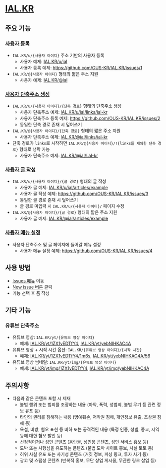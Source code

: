 # [IAL.KR](https://ial.kr)

## 주요 기능

### [사용자 등록](https://github.com/OUS-KR/IAL.KR/issues/new?template=01-user-register-by-issue.yml)

- `IAL.KR/u/{사용자 아이디}` 주소 기반의 사용자 등록
  - 사용자 예제: [IAL.KR/u/ial](https://ial.kr/u/ial)
  - 사용자 등록 예제: https://github.com/OUS-KR/IAL.KR/issues/1
- `IAL.KR/@{사용자 아이디}` 형태의 짧은 주소 지원
  - 사용자 예제: [IAL.KR/@ial](https://ial.kr/@ial)

### [사용자 단축주소 생성](https://github.com/OUS-KR/IAL.KR/issues/new?template=02-user-short-url-register-by-issue.yml)

- `IAL.KR/u/{사용자 아이디}/{단축 경로}` 형태의 단축주소 생성
  - 사용자 단축주소 예제: [IAL.KR/u/ial/links/ial-kr](https://ial.kr/u/ial/links/ial-kr)
  - 사용자 단축주소 등록 예제: https://github.com/OUS-KR/IAL.KR/issues/2
  - 동일한 단축 경로 존재 시 덮어쓰기
- `IAL.KR/@{사용자 아이디}/{단축 경로}` 형태의 짧은 주소 지원
  - 사용자 단축주소 예제: [IAL.KR/@ial/links/ial-kr](https://ial.kr/@ial/links/ial-kr)
- 단축 경로가 `links`로 시작하면 `IAL.KR/@{사용자 아이디}/!{links를 제외한 단축 경로}` 형태로 생략 가능
  - 사용자 단축주소 예제: [IAL.KR/@ial/!ial-kr](https://ial.kr/@ial/!ial-kr)

### [사용자 글 작성](https://github.com/OUS-KR/IAL.KR/issues/new?template=03-user-article-writing-by-issue.yml)

- `IAL.KR/u/{사용자 아이디}/{글 경로}` 형태의 글 작성
  - 사용자 글 예제: [IAL.KR/u/ial/articles/example](https://ial.kr/u/ial/articles/example)
  - 사용자 글 작성 예제: https://github.com/OUS-KR/IAL.KR/issues/3
  - 동일한 글 경로 존재 시 덮어쓰기
  - 글 경로 미입력 시 `IAL.KR/u/{사용자 아이디}/` 페이지 수정
- `IAL.KR/@{사용자 아이디}/{글 경로}` 형태의 짧은 주소 지원
  - 사용자 글 예제: [IAL.KR/@ial/articles/example](https://ial.kr/@ial/articles/example)
 
### [사용자 메뉴 설정](https://github.com/OUS-KR/IAL.KR/issues/new?template=04-user-menu-setting-by-issue.yml)

- 사용자 단축주소 및 글 페이지에 들어갈 메뉴 설정
  - 사용자 메뉴 설정 예제: https://github.com/OUS-KR/IAL.KR/issues/4

## 사용 방법

- [Issues 메뉴](https://github.com/OUS-KR/IAL.KR/issues) 이동
- [New issue 버튼](https://github.com/OUS-KR/IAL.KR/issues/new/choose) 클릭
- 기능 선택 후 폼 작성

## 기타 기능

### 유튜브 단축주소

- 유튜브 영상: `IAL.KR/yt/{유튜브 영상 아이디}`
  - 예제: [IAL.KR/yt/1ZX1vEDTfY4](https://ial.kr/yt/1ZX1vEDTfY4), [IAL.KR/yt/yebNIHKAC4A](https://ial.kr/yt/yebNIHKAC4A)
- 유튜브 영상 + 시작 시간 옵션: `IAL.KR/{유튜브 영상 아이디}/{시작 시간}`
  - 예제: [IAL.KR/yt/1ZX1vEDTfY4/1m6s](https://ial.kr/yt/1ZX1vEDTfY4/1m6s), [IAL.KR/yt/yebNIHKAC4A/56](https://ial.kr/yt/yebNIHKAC4A/56)
- 유튜브 영상 썸네일: `IAL.KR/yt/img/{유튜브 영상 아이디}`
  - 예제: [IAL.KR/yt/img/1ZX1vEDTfY4](https://ial.kr/yt/img/1ZX1vEDTfY4), [IAL.KR/yt/img/yebNIHKAC4A](https://ial.kr/yt/img/yebNIHKAC4A)

## 주의사항

- 다음과 같은 콘텐츠 포함 시 제재
  - 불법 행위 또는 범죄를 조장하는 내용 (마약, 폭력, 성범죄, 불법 무기 등 관련 정보 유포 등)
  - 타인의 권리를 침해하는 내용 (명예훼손, 저작권 침해, 개인정보 유출, 초상권 침해 등)
  - 욕설, 비방, 혐오 표현 등 비하 또는 공격적인 내용 (특정 인종, 성별, 종교, 지역 등에 대한 혐오 발언 등)
  - 선정적이거나 성인 콘텐츠 (음란물, 성인용 콘텐츠, 성인 서비스 홍보 등)
  - 도박 또는 사행심을 유도하는 콘텐츠 (불법 도박 사이트 홍보, 사설 토토 등)
  - 허위 사실 유포 또는 사기성 콘텐츠 (거짓 정보, 피싱 링크, 투자 사기 등)
  - 광고 및 스팸성 콘텐츠 (반복적 홍보, 무단 상업 게시물, 무관한 링크 삽입 등)